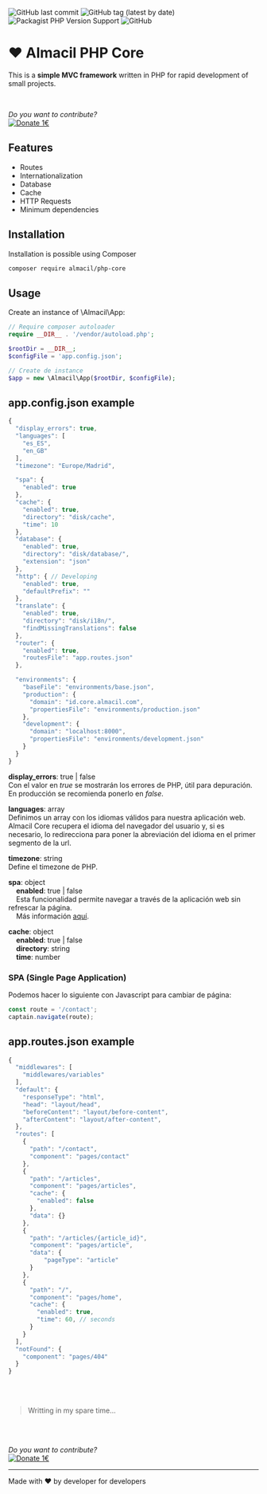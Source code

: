 ![GitHub last commit](https://img.shields.io/github/last-commit/rubenperezlopez/almacil-php-core)
![GitHub tag (latest by date)](https://img.shields.io/github/v/tag/rubenperezlopez/almacil-php-core?label=last%20version)
![Packagist PHP Version Support](https://img.shields.io/packagist/php-v/almacil/php-core)
![GitHub](https://img.shields.io/github/license/rubenperezlopez/almacil-php-core)
# ♥️ Almacil PHP Core

This is a **simple MVC framework** written in PHP for rapid development of small projects.

<br>

*Do you want to contribute?*<br>
[![Donate 1€](https://img.shields.io/badge/Buy%20me%20a%20coffee-1%E2%82%AC-brightgreen?logo=buymeacoffee&logoColor=white&labelColor=grey&style=for-the-badge
)](https://www.paypal.com/paypalme/rubenperezlopez/1?target=_blank)

## Features
- Routes
- Internationalization
- Database
- Cache
- HTTP Requests
- Minimum dependencies

## Installation
Installation is possible using Composer
```bash
composer require almacil/php-core
```
## Usage
Create an instance of \Almacil\App:
```php
// Require composer autoloader
require __DIR__ . '/vendor/autoload.php';

$rootDir = __DIR__;
$configFile = 'app.config.json';

// Create de instance
$app = new \Almacil\App($rootDir, $configFile);
```

## app.config.json example
```javascript
{
  "display_errors": true,
  "languages": [
    "es_ES",
    "en_GB"
  ],
  "timezone": "Europe/Madrid",

  "spa": {
    "enabled": true
  },
  "cache": {
    "enabled": true,
    "directory": "disk/cache",
    "time": 10
  },
  "database": {
    "enabled": true,
    "directory": "disk/database/",
    "extension": "json"
  },
  "http": { // Developing
    "enabled": true,
    "defaultPrefix": ""
  },
  "translate": {
    "enabled": true,
    "directory": "disk/i18n/",
    "findMissingTranslations": false
  },
  "router": {
    "enabled": true,
    "routesFile": "app.routes.json"
  },

  "environments": {
    "baseFile": "environments/base.json",
    "production": {
      "domain": "id.core.almacil.com",
      "propertiesFile": "environments/production.json"
    },
    "development": {
      "domain": "localhost:8000",
      "propertiesFile": "environments/development.json"
    }
  }
}
```

**display_errors**: true | false  
Con el valor en *true* se mostrarán los errores de PHP, útil para depuración. En producción se recomienda ponerlo en *false*.

**languages**: array  
Definimos un array con los idiomas válidos para nuestra aplicación web. Almacil Core recupera el idioma del navegador del usuario y, si es necesario, lo redirecciona para poner la abreviación del idioma en el primer segmento de la url.

**timezone**: string  
Define el timezone de PHP.

**spa**: object  
    **enabled**: true | false  
    Esta funcionalidad permite navegar a través de la aplicación web sin refrescar la página.  
    Más información [aquí](#spa).  

**cache**: object  
    **enabled**: true | false  
    **directory**: string  
    **time**: number  

<a id="spa"></a>

### SPA (Single Page Application)
Podemos hacer lo siguiente con Javascript para cambiar de página:  
``` javascript 
const route = '/contact';
captain.navigate(route);
```
    

## app.routes.json example
```javascript
{
  "middlewares": [
    "middlewares/variables"
  ],
  "default": {
    "responseType": "html",
    "head": "layout/head",
    "beforeContent": "layout/before-content",
    "afterContent": "layout/after-content",
  },
  "routes": [
    {
      "path": "/contact",
      "component": "pages/contact"
    },
    {
      "path": "/articles",
      "component": "pages/articles",
      "cache": {
        "enabled": false
      },
      "data": {}
    },
    {
      "path": "/articles/{article_id}",
      "component": "pages/article",
      "data": {
          "pageType": "article"
      }
    },
    {
      "path": "/",
      "component": "pages/home",
      "cache": {
        "enabled": true,
        "time": 60, // seconds
      }
    }
  ],
  "notFound": {
    "component": "pages/404"
  }
}

```

<br>
<br>

> Writting in my spare time...

<br>
<br>

*Do you want to contribute?*<br>
[![Donate 1€](https://img.shields.io/badge/Buy%20me%20a%20coffee-1%E2%82%AC-brightgreen?logo=buymeacoffee&logoColor=white&labelColor=grey&style=for-the-badge
)](https://www.paypal.com/paypalme/rubenperezlopez/1?target=_blank)

---

Made with ❤️ by developer for developers
